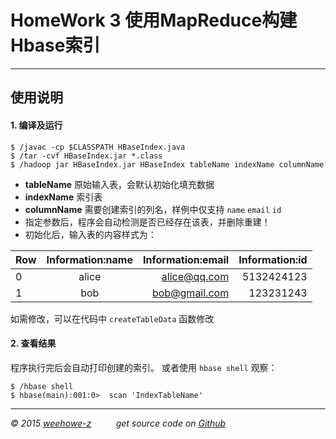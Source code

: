 # HomeWork 3 使用MapReduce构建Hbase索引

------

## 使用说明


####  1. 编译及运行

```
$ /javac -cp $CLASSPATH HBaseIndex.java
$ /tar -cvf HBaseIndex.jar *.class
$ /hadoop jar HBaseIndex.jar HBaseIndex tableName indexName columnName
```

- **tableName** 原始输入表，会默认初始化填充数据
- **indexName** 索引表
- **columnName** 需要创建索引的列名，样例中仅支持 `name` `email` `id`
- 指定参数后，程序会自动检测是否已经存在该表，并删除重建！ 
- 初始化后，输入表的内容样式为：

| Row | Information:name | Information:email | Information:id |
| --- |:------:| -----:|-----:|
| 0 | alice | alice@qq.com | 5132424123 |
| 1 | bob | bob@gmail.com | 123231243|

如需修改，可以在代码中 `createTableData` 函数修改

#### 2. 查看结果

程序执行完后会自动打印创建的索引。
或者使用 `hbase shell` 观察：
```
$ /hbase shell
$ hbase(main):001:0>  scan 'IndexTableName'
```



------

*&copy; 2015  [weehowe-z][1]* &nbsp;&nbsp;&nbsp;&nbsp;&nbsp;&nbsp;&nbsp;&nbsp;&nbsp;*get source code on [Github][2]*

[1]: http://blog.delvin.xyz
[2]: https://github.com/weehowe-z	